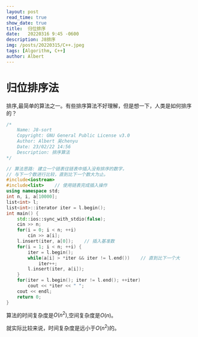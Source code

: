 ```yaml
---
layout: post
read_time: true
show_date: true
title:  归位排序
date:   20220316 9:45 -0600
description: J8排序
img: /posts/20220315/C++.jpeg
tags: [Algorithm, C++]
author: Albert
---
```


# 归位排序法

排序,最简单的算法之一。有些排序算法不好理解，但是想一下，人类是如何排序的？  

```cpp
/*
	Name: J8-sort
	Copyright: GNU General Public License v3.0
	Author: Albert 吴chenyu
	Date: 23/02/22 14:56
	Description: 排序算法
*/

// 算法思路: 建立一个链表往链表中插入没有排序的数字，
// 与下一个数进行比较，直到比下一个数大为止。
#include<iostream>
#include<list>    // 使用链表完成插入操作
using namespace std;
int n, i, a[10000];
list<int> l;
list<int>::iterator iter = l.begin();
int main() {
	std::ios::sync_with_stdio(false);
	cin >> n;
	for(i = 0; i < n; ++i)
		cin >> a[i];
	l.insert(iter, a[0]);    // 插入基准数
	for(i = 1; i < n; ++i) {
		iter = l.begin();
		while(a[i] > *iter && iter != l.end())    // 直到比下一个大
			iter++;
		l.insert(iter, a[i]);
	}
	for(iter = l.begin(); iter != l.end(); ++iter)
		cout << *iter << " ";
	cout << endl;
	return 0;
}
```

算法的时间复杂度是$O(n^2)$,空间复杂度是$O(n)$。

就实际比较来说，时间复杂度是远小于$O(n^2)$的。
